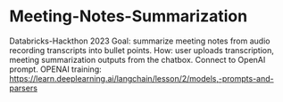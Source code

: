 # Meeting-Notes-Summarization
Databricks-Hackthon 2023
Goal: summarize meeting notes from audio recording transcripts into bullet points.
How: user uploads transcription, meeting summarization outputs from the chatbox. Connect to OpenAI prompt.
OPENAI training: https://learn.deeplearning.ai/langchain/lesson/2/models,-prompts-and-parsers

